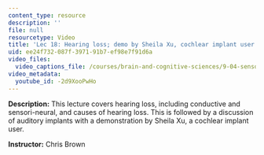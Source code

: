 ```yaml
---
content_type: resource
description: ''
file: null
resourcetype: Video
title: 'Lec 18: Hearing loss; demo by Sheila Xu, cochlear implant user'
uid: ee24f732-087f-3971-91b7-ef98e7f91d6a
video_files:
  video_captions_file: /courses/brain-and-cognitive-sciences/9-04-sensory-systems-fall-2013/lecture-videos/lec-18-hearing-loss-demo-by-sheila-xu-cochlear-implant-user/-2d9XooPwHo.vtt
video_metadata:
  youtube_id: -2d9XooPwHo
---
```


**Description:** This lecture covers hearing loss, including conductive and sensori-neural, and causes of hearing loss. This is followed by a discussion of auditory implants with a demonstration by Sheila Xu, a cochlear implant user.

**Instructor:** Chris Brown